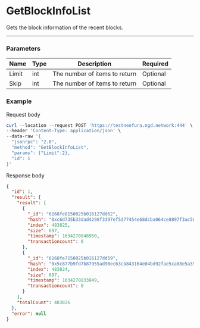 # GetBlockInfoList
Gets the block information of the recent blocks.
<hr>

### Parameters

|    Name    | Type | Description | Required |
| ---------- | --- |    ------    | ----|
| Limit    | int|  The number of items to return| Optional|
| Skip    | int|  The number of items to return| Optional |



### Example

Request body

```powershell
curl --location --request POST 'https://testneofura.ngd.network:444' \
--header 'Content-Type: application/json' \
--data-raw '{
  "jsonrpc": "2.0",
  "method": "GetBlockInfoList",
  "params": {"Limit":2},
  "id": 1
}'
```

Response body

```json
{
  "id": 1,
  "result": {
    "result": [
      {
        "_id": "6168fe8150025b016127dd62",
        "hash": "0xc6d735b33dad4298f3397ef5d77454e68dcba064ce8897f3ac58a21e442db339",
        "index": 483825,
        "size": 697,
        "timestamp": 1634270848950,
        "transactioncount": 0
      },
      {
        "_id": "6168fe7150025b016127dd59",
        "hash": "0x5c877b9fd7b87955ad98ec63cb843164e04bd92fae5ca88e5a35eb339d47bbcc",
        "index": 483824,
        "size": 697,
        "timestamp": 1634270833849,
        "transactioncount": 0
      }
    ],
    "totalCount": 483826
  },
  "error": null
}
```
